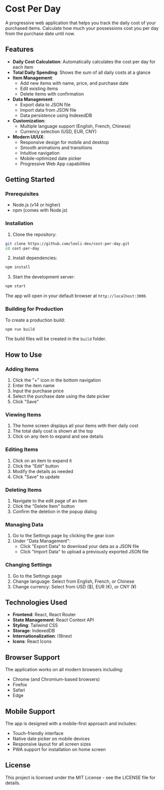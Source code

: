 # Cost Per Day

A progressive web application that helps you track the daily cost of your purchased items. Calculate how much your possessions cost you per day from the purchase date until now.

## Features

- **Daily Cost Calculation**: Automatically calculates the cost per day for each item
- **Total Daily Spending**: Shows the sum of all daily costs at a glance
- **Item Management**: 
  - Add new items with name, price, and purchase date
  - Edit existing items
  - Delete items with confirmation
- **Data Management**:
  - Export data to JSON file
  - Import data from JSON file
  - Data persistence using IndexedDB
- **Customization**:
  - Multiple language support (English, French, Chinese)
  - Currency selection (USD, EUR, CNY)
- **Modern UI/UX**:
  - Responsive design for mobile and desktop
  - Smooth animations and transitions
  - Intuitive navigation
  - Mobile-optimized date picker
  - Progressive Web App capabilities

## Getting Started

### Prerequisites

- Node.js (v14 or higher)
- npm (comes with Node.js)

### Installation

1. Clone the repository:
```bash
git clone https://github.com/leoli-dev/cost-per-day.git
cd cost-per-day
```

2. Install dependencies:
```bash
npm install
```

3. Start the development server:
```bash
npm start
```

The app will open in your default browser at `http://localhost:3000`.

### Building for Production

To create a production build:

```bash
npm run build
```

The build files will be created in the `build` folder.

## How to Use

### Adding Items
1. Click the "+" icon in the bottom navigation
2. Enter the item name
3. Input the purchase price
4. Select the purchase date using the date picker
5. Click "Save"

### Viewing Items
1. The home screen displays all your items with their daily cost
2. The total daily cost is shown at the top
3. Click on any item to expand and see details

### Editing Items
1. Click on an item to expand it
2. Click the "Edit" button
3. Modify the details as needed
4. Click "Save" to update

### Deleting Items
1. Navigate to the edit page of an item
2. Click the "Delete Item" button
3. Confirm the deletion in the popup dialog

### Managing Data
1. Go to the Settings page by clicking the gear icon
2. Under "Data Management":
   - Click "Export Data" to download your data as a JSON file
   - Click "Import Data" to upload a previously exported JSON file

### Changing Settings
1. Go to the Settings page
2. Change language: Select from English, French, or Chinese
3. Change currency: Select from USD ($), EUR (€), or CNY (¥)

## Technologies Used

- **Frontend**: React, React Router
- **State Management**: React Context API
- **Styling**: Tailwind CSS
- **Storage**: IndexedDB
- **Internationalization**: i18next
- **Icons**: React Icons

## Browser Support

The application works on all modern browsers including:
- Chrome (and Chromium-based browsers)
- Firefox
- Safari
- Edge

## Mobile Support

The app is designed with a mobile-first approach and includes:
- Touch-friendly interface
- Native date picker on mobile devices
- Responsive layout for all screen sizes
- PWA support for installation on home screen

## License

This project is licensed under the MIT License - see the LICENSE file for details.
